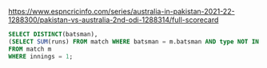 https://www.espncricinfo.com/series/australia-in-pakistan-2021-22-1288300/pakistan-vs-australia-2nd-odi-1288314/full-scorecard

```sql
SELECT DISTINCT(batsman),
(SELECT SUM(runs) FROM match WHERE batsman = m.batsman AND type NOT IN ('leg bye', 'wide')) "R"
FROM match m
WHERE innings = 1;
```
